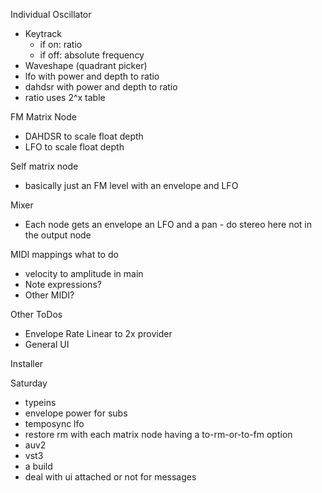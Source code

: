 Individual Oscillator

- Keytrack
  - if on: ratio
  - if off: absolute frequency
- Waveshape (quadrant picker)
- lfo with power and depth to ratio
- dahdsr with power and depth to ratio
- ratio uses 2^x table

FM Matrix Node
- DAHDSR to scale float depth
- LFO to scale float depth

Self matrix node
- basically just an FM level with an envelope and LFO

Mixer
- Each node gets an envelope an LFO and a pan - do stereo here not in the output node

MIDI mappings what to do
- velocity to amplitude in main
- Note expressions?
- Other MIDI?

Other ToDos
- Envelope Rate Linear to 2x provider
- General UI

Installer

Saturday
- typeins
- envelope power for subs
- temposync lfo
- restore rm with each matrix node having a to-rm-or-to-fm option
- auv2
- vst3
- a build
- deal with ui attached or not for messages
